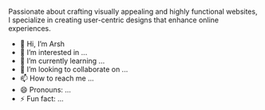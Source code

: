 Passionate about crafting visually appealing and highly functional websites, I specialize in creating user-centric designs that enhance online experiences.

- 👋 Hi, I’m Arsh
- 👀 I’m interested in ...
- 🌱 I’m currently learning ...
- 💞️ I’m looking to collaborate on ...
- 📫 How to reach me ...
- 😄 Pronouns: ...
- ⚡ Fun fact: ...

<!---
Arsh12259/Arsh12259 is a ✨ special ✨ repository because its `README.md` (this ![360_F_321243084_GstfWflk1eTLlzUdRZ5mjoP5IG1iCc8J](https://github.com/user-attachments/assets/21785c61-550d-4b55-abc4-eb2960aefcba)
file) appears on your GitHub profile.
You can click the Preview link to take a look at your changes.
--->
